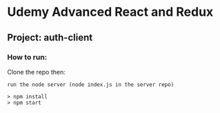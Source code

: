 # Udemy Advanced React and Redux

## Project: auth-client

### How to run:

Clone the repo then:

```
run the node server (node index.js in the server repo)

> npm install
> npm start
```
